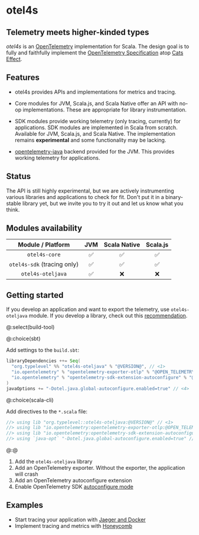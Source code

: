 # otel4s

## Telemetry meets higher-kinded types

_otel4s_ is an [OpenTelemetry][otel] implementation for Scala.  The
design goal is to fully and faithfully implement the [OpenTelemetry
Specification][otel spec] atop [Cats Effect][cats-effect].

## Features

* otel4s provides APIs and implementations for metrics and tracing.

* Core modules for JVM, Scala.js, and Scala Native offer an API with
  no-op implementations.  These are appropriate for library
  instrumentation.

* SDK modules provide working telemetry (only tracing, currently) for applications.
  SDK modules are implemented in Scala from scratch. Available for JVM, Scala.js, and Scala Native.
  The implementation remains **experimental** and some functionality may be lacking. 

* [opentelemetry-java][opentelemetry-java] backend provided for the
  JVM.  This provides working telemetry for applications.

## Status

The API is still highly experimental, but we are actively
instrumenting various libraries and applications to check for fit.
Don't put it in a binary-stable library yet, but we invite you to try
it out and let us know what you think.

## Modules availability

|      Module / Platform      | JVM | Scala Native | Scala.js |  
|:---------------------------:|:---:|:------------:|:--------:|
|        `otel4s-core`        |  ✅  |      ✅       |    ✅     |
| `otel4s-sdk` (tracing only) |  ✅  |      ✅       |    ✅     |
|      `otel4s-oteljava`      |  ✅  |      ❌       |    ❌     |

## Getting started

If you develop an application and want to export the telemetry, use `otel4s-oteljava` module. 
If you develop a library, check out this [recommendation](modules-structure.md#which-module-do-i-need).

@:select(build-tool)

@:choice(sbt)

Add settings to the `build.sbt`:

```scala
libraryDependencies ++= Seq(
  "org.typelevel" %% "otel4s-oteljava" % "@VERSION@", // <1>
  "io.opentelemetry" % "opentelemetry-exporter-otlp" % "@OPEN_TELEMETRY_VERSION@" % Runtime, // <2>
  "io.opentelemetry" % "opentelemetry-sdk-extension-autoconfigure" % "@OPEN_TELEMETRY_VERSION@" % Runtime // <3>
)
javaOptions += "-Dotel.java.global-autoconfigure.enabled=true" // <4>
```

@:choice(scala-cli)

Add directives to the `*.scala` file:

```scala
//> using lib "org.typelevel::otel4s-oteljava:@VERSION@" // <1>
//> using lib "io.opentelemetry:opentelemetry-exporter-otlp:@OPEN_TELEMETRY_VERSION@" // <2>
//> using lib "io.opentelemetry:opentelemetry-sdk-extension-autoconfigure:@OPEN_TELEMETRY_VERSION@" // <3>
//> using `java-opt` "-Dotel.java.global-autoconfigure.enabled=true" // <4>
```

@:@

1. Add the `otel4s-oteljava` library  
2. Add an OpenTelemetry exporter. Without the exporter, the application will crash  
3. Add an OpenTelemetry autoconfigure extension  
4. Enable OpenTelemetry SDK [autoconfigure mode][opentelemetry-java-autoconfigure]  

## Examples

* Start tracing your application with [Jaeger and Docker](examples/jaeger-docker/README.md)
* Implement tracing and metrics with [Honeycomb](examples/honeycomb/README.md)

[cats-effect]: https://typelevel.org/cats-effect/
[opentelemetry-java]: https://github.com/open-telemetry/opentelemetry-java/tree/main/api/all
[opentelemetry-java-autoconfigure]: https://github.com/open-telemetry/opentelemetry-java/blob/main/sdk-extensions/autoconfigure/README.md
[otel]: https://opentelemetry.io/
[otel spec]: https://opentelemetry.io/docs/reference/specification/
